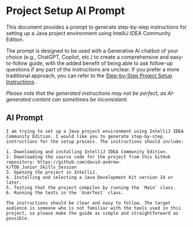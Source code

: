 # Project Setup AI Prompt
This document provides a prompt to generate step-by-step instructions for setting up a Java project environment using IntelliJ IDEA Community Edition. 

The prompt is designed to be used with a Generative AI chatbot of your choice (e.g., ChatGPT, Copilot, etc.) to create a comprehensive and easy-to-follow guide, with the added benefit of being able to ask follow-up questions if any part of the instructions are unclear. If you prefer a more traditional approach, you can refer to the [Step-by-Step Project Setup Instructions](ProjectSetupInstructions.md) .

*Please note that the generated instructions may not be perfect, as AI-generated content can sometimes be inconsistent.*

## AI Prompt
```
I am trying to set up a Java project environment using IntelliJ IDEA Community Edition. I would like you to generate step-by-step instructions for the setup process. The instructions should include:

1. Downloading and installing IntelliJ IDEA Community Edition.
2. Downloading the source code for the project from this GitHub repository: https://github.com/david-andrew-k/TDD_Junior_Skills_Session
3. Opening the project in IntelliJ.
4. Installing and selecting a Java Development Kit version 24 or later.
5. Testing that the project compiles by running the `Main` class.
6. Running the tests in the `UserTest` class.

The instructions should be clear and easy to follow. The target audience is someone who is not familiar with the tools used in this project, so please make the guide as simple and straightforward as possible.
```